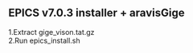 <h2>EPICS v7.0.3 installer + aravisGige</h2>
  
 1.Extract gige_vison.tat.gz  
 2.Run epics_install.sh
